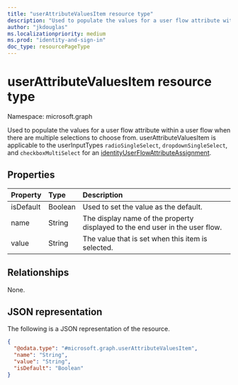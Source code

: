 ```yaml
---
title: "userAttributeValuesItem resource type"
description: "Used to populate the values for a user flow attribute within a user flow when there are multiple selections to choose from."
author: "jkdouglas"
ms.localizationpriority: medium
ms.prod: "identity-and-sign-in"
doc_type: resourcePageType
---
```


# userAttributeValuesItem resource type

Namespace: microsoft.graph

Used to populate the values for a user flow attribute within a user flow when there are multiple selections to choose from. userAttributeValuesItem is applicable to the userInputTypes `radioSingleSelect`, `dropdownSingleSelect`, and `checkboxMultiSelect` for an [identityUserFlowAttributeAssignment](..\resources\identityuserflowattributeassignment.md).

## Properties

|Property|Type|Description|
|:---|:---|:---|
|isDefault|Boolean|Used to set the value as the default.|
|name|String|The display name of the property displayed to the end user in the user flow.|
|value|String|The value that is set when this item is selected.|

## Relationships

None.

## JSON representation

The following is a JSON representation of the resource.
<!-- {
  "blockType": "resource",
  "@odata.type": "microsoft.graph.userAttributeValuesItem"
}
-->

``` json
{
  "@odata.type": "#microsoft.graph.userAttributeValuesItem",
  "name": "String",
  "value": "String",
  "isDefault": "Boolean"
}
```
